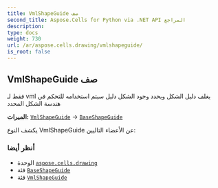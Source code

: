 ```yaml
---
title: VmlShapeGuide صف
second_title: Aspose.Cells for Python via .NET API المراجع
description:
type: docs
weight: 730
url: /ar/aspose.cells.drawing/vmlshapeguide/
is_root: false
---
```

##  VmlShapeGuide صف
فقط لـ vml
 يغلف دليل الشكل ويحدد وجود الشكل
دليل سيتم استخدامه للتحكم في هندسة الشكل المحدد



**الميراث:** [`VmlShapeGuide`](/cells/python-net/aspose.cells.drawing/vmlshapeguide) → 
[`BaseShapeGuide`](/cells/python-net/ar/aspose.cells.drawing/baseshapeguide)



يكشف النوع VmlShapeGuide عن الأعضاء التاليين:


###  أنظر أيضا
* الوحدة [`aspose.cells.drawing`](..)
* فئة [`BaseShapeGuide`](/cells/python-net/ar/aspose.cells.drawing/baseshapeguide)
* فئة [`VmlShapeGuide`](/cells/python-net/ar/aspose.cells.drawing/vmlshapeguide)
